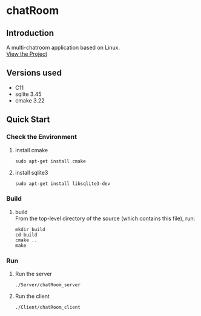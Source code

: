 # chatRoom
## Introduction
A multi-chatroom application based on Linux.  
[View the Project](https://github.com/Dycley/ChatRoom)

## Versions used
- C11  
- sqlite 3.45 
- cmake 3.22

## Quick Start
### Check the Environment
1. install cmake  
     ```shell
     sudo apt-get install cmake
     ```
1. install sqlite3  
     ```shell
     sudo apt-get install libsqlite3-dev
     ```
### Build
1. build  
   From the top-level directory of the source (which contains this file), run:
    ```shell
    mkdir build
    cd build
    cmake ..
    make
    ```
### Run
1. Run the server  
    ```shell
    ./Server/chatRoom_server
    ```

2. Run the client  
    ```shell
    ./Client/chatRoom_client
    ```

   
